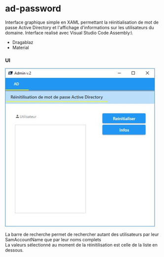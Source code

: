 # ad-password
Interface graphique simple en XAML permettant la réinitialisation de mot de passe Active Directory et l'affichage d'informations sur les utilisateurs du domaine.
Interface realisé avec Visual Studio Code
Assembly:\
- Dragablaz
- Material


### UI
![Image of Yaktocat](https://raw.githubusercontent.com/Mathis-Deconchat/ad-password/main/img/front.JPG)

La barre de recherche permet de rechercher autant des utilisateurs par leur SamAccountName que par leur noms complets\
La valeurs sélectionné au moment de la réinitilisation est celle de la liste en dessous.
